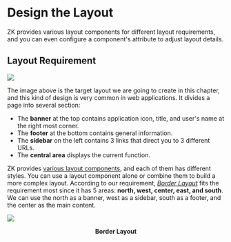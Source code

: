 # Design the Layout
ZK provides various layout components for different layout requirements, and you can even configure a component's attribute to adjust layout details.

## Layout Requirement

![](images//zk_essentials/images/ze-ch3-page-layout.png)

The image above is the target layout we are going to create in this chapter, and this kind of design is very common in web applications. It divides a page into several section:
* The **banner** at the top contains application icon, title, and user's name at the right most corner.
* The **footer** at the bottom contains general information.
* The **sidebar** on the left contains 3 links that direct you to 3 different URLs.
* The **central area** displays the current function.

ZK provides [various layout components](https://www.zkoss.org/zkdemo/layout), and each of them has different styles. You can use a layout component alone or combine them to build a more complex layout. According to our requirement, [*Border Layout*](http://www.zkoss.org/zkdemo/layout/border_layout) fits the requirement most since it has 5 areas: **north, west, center, east, and south**. We can use the north as a banner, west as a sidebar, south as a footer, and the center as the main content.

![](images//zk_essentials/images/ze-ch3-borderlayout.png)

<div style="text-align:center">
<strong>Border Layout</strong>
</div>
